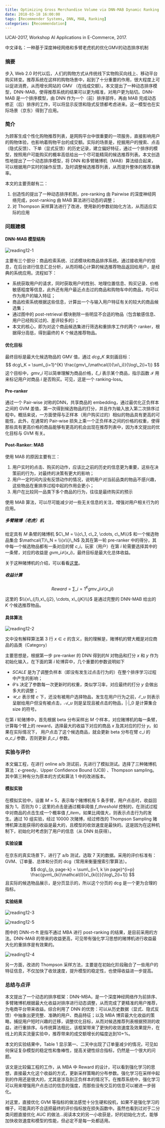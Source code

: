 ```yaml
---
title: Optimizing Gross Merchandise Volume via DNN-MAB Dynamic Ranking Paradigm
date: 2018-03-18 16:00:00
tags: [Recommender Systems, DNN, MAB, Ranking]
categories: [Recommendation] 
---
```


IJCAI-2017, Workshop AI Applications in E-Commerce, 2017. 

中文译名：一种基于深度神经网络和多臂老虎机的优化GMV的动态排序机制

### 摘要

步入 Web 2.0 时代以后，人们的购物方式从传统线下实物购买向线上、移动平台购买转变。推荐系统在这样的购物场景中，起到了十分重要的作用，很大程度上可以促进消费，从而增长网站的 GMV （在线成交额）。本文提出了一种动态排序模型，DNN-MAB，使得推荐系统的结果可以更为精准，对用户更为贴切。DNN-MAB 是一个排序模型，由 DNN 作为一个（前）排序部件，再由 MAB 完成动态修正（后）排序的工作，可以将显示反馈和隐式反馈都考虑进来。这一模型也在实际场景（京东）得到了应用。

### 简介

为顾客生成个性化购物推荐列表，是网购平台中很重要的一项服务，直接影响用户的购物体验，也影响着购物平台的成交额。实际的场景是，挖掘用户的搜索、点击（隐式反馈）、下单（显式反馈）的历史记录，建立偏好特征，通过一个排序的模型，按照用户可能购买的概率高低给出一个尽可能精简的候选推荐列表。本文创造性地提出了一个动态排序模型，将 DNN 和多臂赌博机（MAB）算法结合起来，可以根据用户实时的操作反馈，及时调整候选推荐列表，从而提升整体的推荐准确率。

本文的主要贡献有二：

1. 创造性的提出了一种动态排序机制，pre-ranking 由 Pairwise 的深度神经网络完成，post-ranking 由 MAB 算法进行动态的调整；
2. 对 Thompson 采样算法进行了改进，使用新的参数初始化方法，从而适应实际的应用

### 问题建模

#### DNN-MAB 模型结构

![reading12-1](reading12-1.PNG)

主要有三个部分：商品检索系统、过滤模块和商品排序系统。通过接收用户的信息，在后台进行信息汇总分析，从而将精心计算的候选推荐物品返回给用户，是经典的系统应用。流程如下：

* 系统获取用户的请求，同时获取用户的性别、地理位置信息、购买记录、价格敏感程度等信息，此外还有用户最近点击过的商品和购物车中的商品，均可以作为用户的输入特征；
* 商品检索系统根据这些信息，计算出一个与输入用户特征有关的较大的商品候选集；
* 通过图中的 post-retrieval 模块剔除一些明显不合适的物品（包含敏感信息、用户已经购买过的、差评较多的）；
* 本文的核心，即为对这个商品候选集进行筛选和重排序工作的两个 ranker，根据得分高低，得到最终的 K 个候选推荐物品。

#### 优化目标

最终目标是最大化候选物品的 GMV 值，通过 $dcg\_K$ 来刻画目标：
$$
dcg\_K = \sum\_{i=1}^{K} \frac{gmv\_i\mathcal{I}(\xi\_i)}{\log\_2(i+1)}
$$
这个目标中，$gmv\_i$ 可以简单理解为商品价格，$\xi\_i$ 表示某个商品，指示函数 $\mathcal{I}$ 用来标记用户对商品 $i$ 是否购买。可见，这是一个 ranking-loss。

#### Pre-ranker

通过一个 Pair-wise 对称的DNN，共享商品的 embedding，通过最优化正负样本之间的 GVM 差值，第一次得到候选物品的打分，并且作为输入放入第二次排序过程中。概括来说，一方面使得与正样本（用户购买过的）相似的物品具有更高的可能性，此外，在通常的 Pair-wise 损失上乘一个正负样本之间的价格的权重，使得那些具有更高价格的商品能够有更高的机会出现在推荐列表中，因为本文提出的优化目标与 GVM 有关。

#### Post-Ranker: MAB

使用 MAB 的原因主要有三：

1. 用户实时的点击、购买的动作，应该比之前的历史的信息更为重要，这些在决策前的行为，对最终的决策有更大的影响；
2. 用户一定时间内没有反馈动作的情况，说明用户对当前品类的物品不感兴趣，这些物品在重排序过程中起的作用会更小；
3. 用户在比较同一品类下多个商品的行为，往往是最终购买的预示

使用 MAB 算法，可以尽可能减少对一些无关信息的关注，增强对用户相关行为的应用。

##### 多臂赌博（老虎）机

给定具有 $M$ 条臂的赌博机 $C\_M = \\{c\_1, c\_2, \cdots, c\_M\\}$ 和一个候选物品集合 $\mathcal{T}\_N = \\{x\\}\_N$ 及其在第一轮 pre-ranker 中的得分，其中每一个候选物品都有一条对应的臂 $c\_i$。玩家（用户）在第 $i$ 轮需要选择其中的一条臂，对应的收益是 $gvm\_i\mathcal{I}(x\_i)$，最终目标是最大化总体收益。

关于这种赌博机的介绍，可以看看[这里](http://geek.csdn.net/news/detail/195714)。

##### 收益计算

$$
Reward = \sum\_{i=1}^K{gmv\_{ji}\mathcal{I}(x\_{ji})}
$$

这里的 $\\{x\_{j1},x\_{j2}, \cdots, x\_{jK}\\}$ 是通过完整的 DNN-MAB 给出的 $K$ 个候选推荐物品。

#### 具体算法

![reading12-2](reading12-2.PNG)

文中没有解释算法第 3 行 $x\in c$ 的含义，我的理解是，赌博机的臂大概是对应商品的品类（Category）

主要思想是，根据第一步 pre-ranker 的 DNN 得到的$N$ 对物品和打分 $x$ 和 $y$ 作为初始化输入，在下面的第 $i$ 轮博弈中，几个重要的参数说明如下

* $SCALE$ 是为了调整负样本（即没有发生过点击行为的）在整个排序学习过程中产生的影响；
* $\theta$‘s 决定了参数每一次更新时的权重，类似学习率，对应最终的打分 $y$ 会做出多大的调整；
* $\mathcal{U}\_c$ 表示臂 $c$ 下，还没有被用户选择物品，发生在用户行为之前，$\mathcal{E}\_u$ 则表示呈献给用户但没有被点击，$\mathcal{A}\_u$ 则是呈现且被点击的物品，$|\cdot|\_0$ 是计算集合 size 的符号。

在第 $i$ 轮赌博中，首先根据 beta 分布采样出 $M$ 个样本，对应赌博机的每一条臂，计算每个臂上的 reward，选择最大的收益下对应的商品 $x$ 及其对应的打分 $y$。如果在实际情况下， 用户点击了这个候选商品，就会更新 beta 分布在臂 $c\_i$ 的 $\alpha\_{c\_i}$ 参数，否则更新 $\beta\_{c\_i}$ 参数。

### 实验与评价

本文偏工程，在进行 online a/b 测试前，先进行了模拟测试。选择了三种赌博机算法：$\epsilon$-greedy、Upper Confidence Bound (UCB) 、Thompson sampling。其中第三种有分为原本的方式和算法 1 中的改进版本。

#### 模拟实验

在模拟实验中，设置 $M = 5$，表示每个赌博机有 5 条手臂，用户点击时，收益回报为 1，否则为 0；这里的点击是通过概率阈值 $f\_{threshold}$ 控制的，在测试过程中对商品的点击生成一个概率值 $f\_{item}$，如果比阈值大，则表示点击行为的发生。通过 10 组实验，经过 10000 次赌博，经过修改的 Thompson Sampling 赌博机算法能获得的收益是最大的，且模型的收敛速度是最快的。这是因为在这种机制下，初始化时考虑到了用户的信息（从 DNN 处获得）。

#### 实验设置

在京东的真实场景下，进行了 a/b 测试，选取 7 天的数据。采用的评价标准有：GVM、订单量、总体和分页的 dcg（常用来衡量搜索引擎算法）。
$$
dcg\_{p, page-k} = \sum\_{i=1, k \in page}^{i=p} \frac{gvm\_{ki}\mathcal{I}(x\_{ki})}{\log\_2(i+1)}
$$
且实际的候选物品展示，是分页显示的，所以这个分页的 dcg 是一个更为合理的指标。

#### 实验结果

![reading12-3](reading12-3.png)

![reading12-5](reading12-5.png)

图中的 DNN-rt-ft 是指不通过 MBA 进行 post-ranking 的结果，是目前采用的方法。DNN-MAB 的带来的收益更高，可见带有强化学习思想的赌博机进行收益最大化的重排序是有效果的。

![reading12-4](reading12-4.png)

另一方面，改进的 Thompson 采样方法，主要是在初始化阶段融合了一些用户的特征信息，不仅加快了收敛速度，提升模型的稳定性，也使得收益进一步提高。

### 总结与点评

本文提出了一个动态的排序框架：DNN-MBA，是一个深度神经网络作为前排序、多臂赌博机根据最大化收益对排序进行动态调整，从而完成了更精准的用户推荐，为电商平台带来收益。综合利用了 DNN 的优势：可以从历史数据（显式、隐式反馈）中抽象出更完整、准确的用户、商品特征；以及 MBA 博弈最大化收益的策略，捕捉用户短时兴趣的迁移，调整优化目标，从而对候选推荐列表根据预测的收益，进行重排序。与传统算法相比，该框架带来了更快的收敛速度及效果提升，在线上的真实流量实验中，推荐带来的成交额增长的幅度达到10+%。

本文的实验结果中，Table 1 显示第一、二天中出现了订单量减少的情况，可见如何保证复杂模型的稳定性和鲁棒性，提高关键性综合指标，仍然是一个很大的问题。

该文是比较偏工程的工作，从 MBA 中 Reward 的设计，可以看到强化学习的思想，直接最大化这个收益的方式，更新采样策略的分布参数。强化学习在采样中起到的作用还是很大的，尤其是涉及到正负样本的情况下。在推荐系统中，强化学习可以用来增强用户点击过的信息的强度，而那些没有交互的信息可以被进一步弱化。

对这里，直接优化 GVM 等指标的做法感觉十分生硬和投机，如果不是强化学习的帽子，可能真的不合适把最终的评价指标放在损失函数中。虽然也看到过对于二分类问题直接优化 AUC 的做法...阅读本文的另一小收获是，好的初始化方式，能够加快收敛速度和模型的性能，但必定不是每一处都适用。

